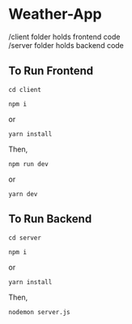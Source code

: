 # Weather-App

/client folder holds frontend code <br />
/server folder holds backend code

## To Run Frontend
```
cd client
```
```
npm i 
```
or
```
yarn install  
```
Then,
```
npm run dev 
```
or
```
yarn dev  
```

## To Run Backend
```
cd server
```
```
npm i 
```
or
```
yarn install  
```
Then,
```
nodemon server.js
```
